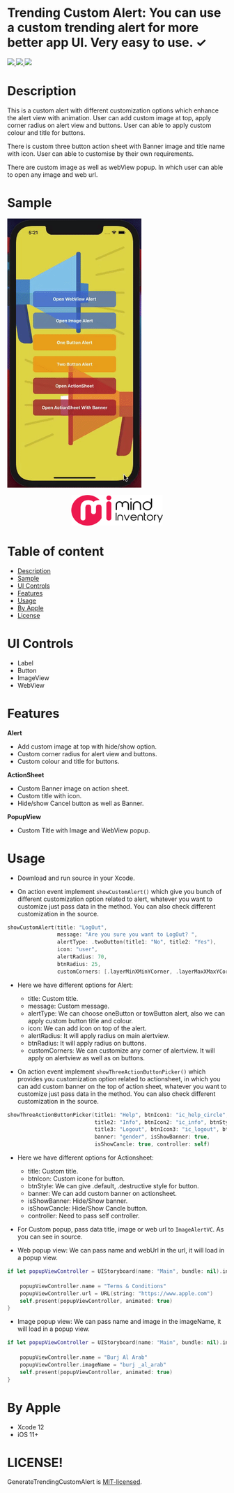 # Trending Custom Alert: You can use a custom trending alert for more better app UI. Very easy to use. ✓

<a href="https://docs.swift.org/swift-book/" rel="nofollow">
<img src="https://camo.githubusercontent.com/cb475f8dadad0c4288af40474eb0e17f948ef16d0b0ccedcd488e3f495467943/68747470733a2f2f696d672e736869656c64732e696f2f62616467652f73776966742d352e302d79656c6c6f77677265656e" data-canonical-src="https://img.shields.io/badge/swift-5.0-yellowgreen" style="max-width:100%;">
</a>
<a href="#">
<img src="https://camo.githubusercontent.com/7a1635979240523def7c8b8a7475c21c8892e34656e81578fcee46d23c1d49a2/68747470733a2f2f696d672e736869656c64732e696f2f62616467652f706c6174666f726d2d694f532d726564" data-canonical-src="https://img.shields.io/badge/platform-iOS-red" style="max-width:100%;">
</a>
<a href="https://github.com/ashishpatelmi/TrendingCustomAlert/blob/main/LICENSE">
<img src="https://camo.githubusercontent.com/7b232a0e05a8d73a46bad2e4748afd9e9d0ab04e217b38f03eede63b86da220a/68747470733a2f2f696d672e736869656c64732e696f2f62616467652f6c6963656e63652d4d49542e2d6f72616e6765" data-canonical-src="https://img.shields.io/badge/licence-MIT.-orange" style="max-width:100%;">
</a>

# Description

This is a custom alert with different customization options which enhance the alert view with animation. User can add custom image at top, apply corner radius on alert view and buttons. User can able to apply custom colour and title for buttons. 

There is custom three button action sheet with Banner image and title name with icon. User can able to customise by their own requirements.

There are custom image as well as webView popup. In which user can able to open any image and web url. 

# Sample

![video](/Media/alert.gif)

<p align="center">
    <a href="https://www.mindinventory.com" style="pointer-events: stroke;" target="_blank">
        <img src="/Media/mi.png" width="210" height="70" title="MindInventory">
    </a>
</p>

# Table of content


- [Description](#description)
- [Sample](#sample)
- [UI Controls](#ui-controls)
- [Features](#features)
- [Usage](#usage)
- [By Apple](#by-apple)
- [License](#license)


# UI Controls

- Label
- Button
- ImageView
- WebView

# Features

  **Alert**

  - Add custom image at top with hide/show option.
  -	Custom corner radius for alert view and buttons.
  -	Custom colour and title for buttons.

  **ActionSheet**

  -	Custom Banner image on action sheet.
  -	Custom title with icon.
  -	Hide/show Cancel button as well as Banner.

  **PopupView**

  -	Custom Title with Image and WebView popup.

# Usage

- Download and run source in your Xcode.

- On action event implement `showCustomAlert()` which give you bunch of different customization option related to alert, whatever you want to customize just pass data in the method. You can also check different customization in the source.

```swift
showCustomAlert(title: "LogOut",
                message: "Are you sure you want to LogOut? ",
                alertType: .twoButton(title1: "No", title2: "Yes"),
                icon: "user",
                alertRadius: 70,
                btnRadius: 25,
                customCorners: [.layerMinXMinYCorner, .layerMaxXMaxYCorner])
```
- Here we have different options for Alert:
    - title: Custom title.
    - message: Custom message. 
    - alertType: We can choose oneButton or towButton alert, also we can apply custom button title and colour.
    - icon: We can add icon on top of the alert.
    - alertRadius: It will apply radius on main alertview.
    - btnRadius: It will apply radius on buttons.
    - customCorners: We can customize any corner of alertview. It will apply on alertview as well as on buttons.

- On action event implement `showThreeActionButtonPicker()` which provides you customization option related to actionsheet, in which you can add custom banner on the top of action sheet, whatever you want to customize just pass data in the method. You can also check different customization in the source.

```swift
showThreeActionButtonPicker(title1: "Help", btnIcon1: "ic_help_circle",
                            title2: "Info", btnIcon2: "ic_info", btnStyle2: .default,
                            title3: "Logout", btnIcon3: "ic_logout", btnStyle3: .destructive,
                            banner: "gender", isShowBanner: true,
                            isShowCancle: true, controller: self)
```
- Here we have different options for Actionsheet:
    - title: Custom title.
    - btnIcon: Custom icone for button.
    - btnStyle: We can give .default, .destructive style for button.
    - banner: We can add custom banner on actionsheet.
    - isShowBanner: Hide/Show banner.
    - isShowCancle: Hide/Show Cancle button.
    - controller: Need to pass self controller.

- For Custom popup, pass data title, image or web url to `ImageAlertVC`. As you can see in source.
 
- Web popup view: We can pass name and webUrl in the url, it will load in a popup view.
  
```Swift
if let popupViewController = UIStoryboard(name: "Main", bundle: nil).instantiateViewController(withIdentifier: "ImageAlertVC") as? ImageAlertVC {
            
    popupViewController.name = "Terms & Conditions"
    popupViewController.url = URL(string: "https://www.apple.com")
    self.present(popupViewController, animated: true)
}

```

- Image popup view: We can pass name and image in the imageName, it will load in a popup view.

```Swift
if let popupViewController = UIStoryboard(name: "Main", bundle: nil).instantiateViewController(withIdentifier: "ImageAlertVC") as? ImageAlertVC {
            
    popupViewController.name = "Burj Al Arab"
    popupViewController.imageName = "burj _al_arab"
    self.present(popupViewController, animated: true)
}

```

# By Apple

- Xcode 12
- iOS 11+

# LICENSE!

GenerateTrendingCustomAlert is [MIT-licensed](/LICENSE).
